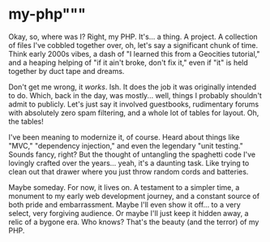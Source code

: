 # my-php"""

Okay, so, where was I? Right, my PHP. It's... a thing. A project. A collection of files I've cobbled together over, oh, let's say a significant chunk of time. Think early 2000s vibes, a dash of "I learned this from a Geocities tutorial," and a heaping helping of "if it ain't broke, don't fix it," even if "it" is held together by duct tape and dreams.

Don't get me wrong, it *works*. Ish. It does the job it was originally intended to do. Which, back in the day, was mostly... well, things I probably shouldn't admit to publicly. Let's just say it involved guestbooks, rudimentary forums with absolutely zero spam filtering, and a whole lot of tables for layout. Oh, the tables!

I've been meaning to modernize it, of course. Heard about things like "MVC," "dependency injection," and even the legendary "unit testing." Sounds fancy, right? But the thought of untangling the spaghetti code I've lovingly crafted over the years... yeah, it's a daunting task. Like trying to clean out that drawer where you just throw random cords and batteries.

Maybe someday. For now, it lives on. A testament to a simpler time, a monument to my early web development journey, and a constant source of both pride and embarrassment. Maybe I'll even show it off... to a very select, very forgiving audience. Or maybe I'll just keep it hidden away, a relic of a bygone era. Who knows? That's the beauty (and the terror) of my PHP.
